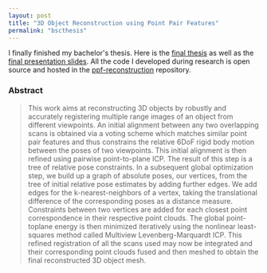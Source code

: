 ```yaml
---
layout: post
title: "3D Object Reconstruction using Point Pair Features"
permalink: "bscthesis"
---
```

I finally finished my bachelor's thesis. Here is the [final thesis](http://static.adrian-haarbach.de/bscthesis_adrian.pdf) as well as the [final presentation slides](http://static.adrian-haarbach.de/bscthesis_adrian_slides.pdf). All the code I developed during research is open source and hosted in the [ppf-reconstruction](ppf-reconstruction) repository.

### Abstract
>This work aims at reconstructing 3D objects by robustly and accurately registering multiple
range images of an object from different viewpoints.
An initial alignment between any two overlapping scans is obtained via a voting scheme
which matches similar point pair features and thus constrains the relative 6DoF rigid body
motion between the poses of two viewpoints. This initial alignment is then refined using
pairwise point-to-plane ICP. The result of this step is a tree of relative pose constraints.
In a subsequent global optimization step, we build up a graph of absolute poses, our
vertices, from the tree of initial relative pose estimates by adding further edges. We add
edges for the k-nearest-neighbors of a vertex, taking the translational difference of the
corresponding poses as a distance measure. Constraints between two vertices are added
for each closest point correspondence in their respective point clouds. The global point-toplane
energy is then minimized iteratively using the nonlinear least-squares method called
Multiview Levenberg-Marquardt ICP.
This refined registration of all the scans used may now be integrated and their corresponding
point clouds fused and then meshed to obtain the final reconstructed 3D object
mesh.


